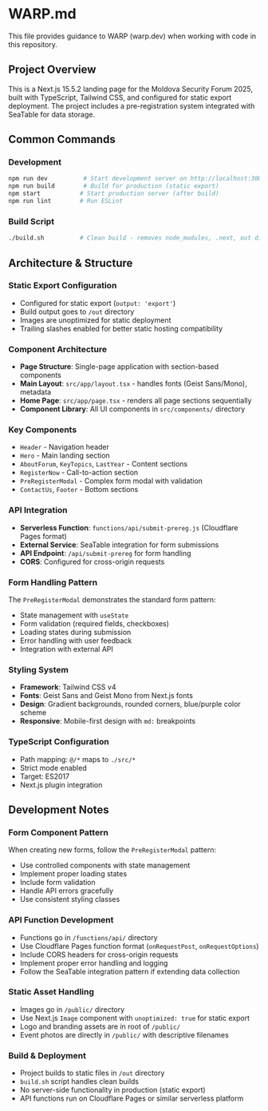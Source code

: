 # WARP.md

This file provides guidance to WARP (warp.dev) when working with code in this repository.

## Project Overview

This is a Next.js 15.5.2 landing page for the Moldova Security Forum 2025, built with TypeScript, Tailwind CSS, and configured for static export deployment. The project includes a pre-registration system integrated with SeaTable for data storage.

## Common Commands

### Development
```bash
npm run dev          # Start development server on http://localhost:3000
npm run build        # Build for production (static export)
npm start           # Start production server (after build)
npm run lint        # Run ESLint
```

### Build Script
```bash
./build.sh          # Clean build - removes node_modules, .next, out dirs and rebuilds
```

## Architecture & Structure

### Static Export Configuration
- Configured for static export (`output: 'export'`)
- Build output goes to `/out` directory
- Images are unoptimized for static deployment
- Trailing slashes enabled for better static hosting compatibility

### Component Architecture
- **Page Structure**: Single-page application with section-based components
- **Main Layout**: `src/app/layout.tsx` - handles fonts (Geist Sans/Mono), metadata
- **Home Page**: `src/app/page.tsx` - renders all page sections sequentially
- **Component Library**: All UI components in `src/components/` directory

### Key Components
- `Header` - Navigation header
- `Hero` - Main landing section
- `AboutForum`, `KeyTopics`, `LastYear` - Content sections
- `RegisterNow` - Call-to-action section
- `PreRegisterModal` - Complex form modal with validation
- `ContactUs`, `Footer` - Bottom sections

### API Integration
- **Serverless Function**: `functions/api/submit-prereg.js` (Cloudflare Pages format)
- **External Service**: SeaTable integration for form submissions
- **API Endpoint**: `/api/submit-prereg` for form handling
- **CORS**: Configured for cross-origin requests

### Form Handling Pattern
The `PreRegisterModal` demonstrates the standard form pattern:
- State management with `useState`
- Form validation (required fields, checkboxes)
- Loading states during submission
- Error handling with user feedback
- Integration with external API

### Styling System
- **Framework**: Tailwind CSS v4
- **Fonts**: Geist Sans and Geist Mono from Next.js fonts
- **Design**: Gradient backgrounds, rounded corners, blue/purple color scheme
- **Responsive**: Mobile-first design with `md:` breakpoints

### TypeScript Configuration
- Path mapping: `@/*` maps to `./src/*`
- Strict mode enabled
- Target: ES2017
- Next.js plugin integration

## Development Notes

### Form Component Pattern
When creating new forms, follow the `PreRegisterModal` pattern:
- Use controlled components with state management
- Implement proper loading states
- Include form validation
- Handle API errors gracefully
- Use consistent styling classes

### API Function Development
- Functions go in `/functions/api/` directory
- Use Cloudflare Pages function format (`onRequestPost`, `onRequestOptions`)
- Include CORS headers for cross-origin requests
- Implement proper error handling and logging
- Follow the SeaTable integration pattern if extending data collection

### Static Asset Handling
- Images go in `/public/` directory
- Use Next.js `Image` component with `unoptimized: true` for static export
- Logo and branding assets are in root of `/public/`
- Event photos are directly in `/public/` with descriptive filenames

### Build & Deployment
- Project builds to static files in `/out` directory
- `build.sh` script handles clean builds
- No server-side functionality in production (static export)
- API functions run on Cloudflare Pages or similar serverless platform